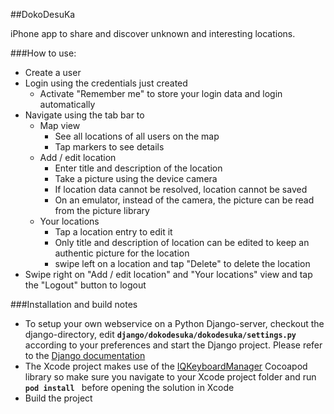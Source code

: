 ##DokoDesuKa

iPhone app to share and discover unknown and interesting locations.

###How to use:

- Create a user
- Login using the credentials just created
	- Activate "Remember me" to store your login data and login automatically
- Navigate using the tab bar to
	- Map view
		- See all locations of all users on the map
		- Tap markers to see details
	- Add / edit location
		- Enter title and description of the location
		- Take a picture using the device camera
		- If location data cannot be resolved, location cannot be saved
		- On an emulator, instead of the camera, the picture can be read from the picture library
	- Your locations
		- Tap a location entry to edit it
		- Only title and description of location can be edited to keep an authentic picture for the location
		- swipe left on a location and tap "Delete" to delete the location
- Swipe right on "Add / edit location" and "Your locations" view and tap the "Logout" button to logout

###Installation and build notes

- To setup your own webservice on a Python Django-server, checkout the django-directory, edit __```django/dokodesuka/dokodesuka/settings.py```__ according to your preferences and start the Django project. Please refer to the [Django documentation](https://docs.djangoproject.com)
- The Xcode project makes use of the [IQKeyboardManager](https://github.com/hackiftekhar/IQKeyboardManager) Cocoapod library so make sure you navigate to your Xcode project folder and run __```pod install ```__ before opening the solution in Xcode
- Build the project
